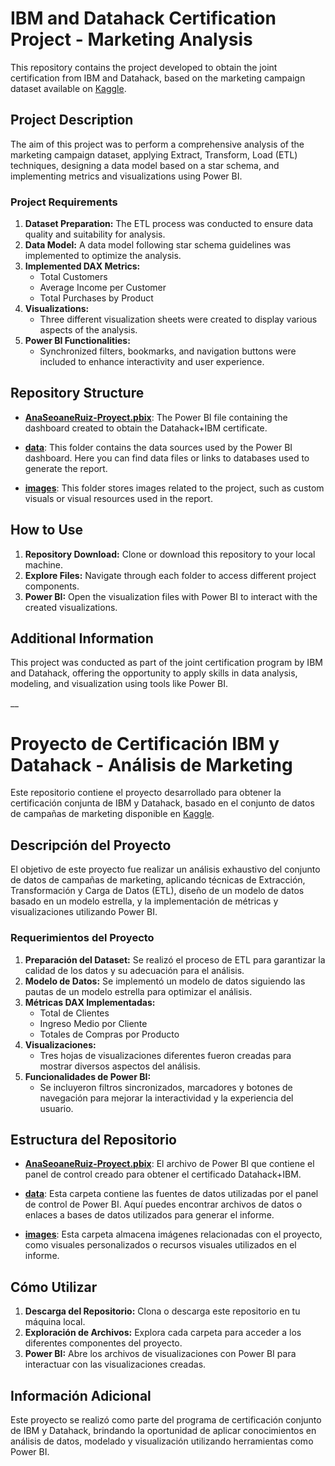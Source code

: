 # IBM and Datahack Certification Project - Marketing Analysis

This repository contains the project developed to obtain the joint certification from IBM and Datahack, based on the marketing campaign dataset available on [Kaggle](https://www.kaggle.com/datasets/rodsaldanha/arketing-campaign/).

## Project Description

The aim of this project was to perform a comprehensive analysis of the marketing campaign dataset, applying Extract, Transform, Load (ETL) techniques, designing a data model based on a star schema, and implementing metrics and visualizations using Power BI.

### Project Requirements

1. **Dataset Preparation:** The ETL process was conducted to ensure data quality and suitability for analysis.
2. **Data Model:** A data model following star schema guidelines was implemented to optimize the analysis.
3. **Implemented DAX Metrics:**
   - Total Customers
   - Average Income per Customer
   - Total Purchases by Product
4. **Visualizations:**
   - Three different visualization sheets were created to display various aspects of the analysis.
5. **Power BI Functionalities:**
   - Synchronized filters, bookmarks, and navigation buttons were included to enhance interactivity and user experience.

## Repository Structure

- **[AnaSeoaneRuiz-Proyect.pbix](AnaSeoaneRuiz-Proyect.pbix)**: The Power BI file containing the dashboard created to obtain the Datahack+IBM certificate.

- **[data](IBM_Certificate_Project/data)**: This folder contains the data sources used by the Power BI dashboard. Here you can find data files or links to databases used to generate the report.

- **[images](IBM_Certificate_Project/images)**: This folder stores images related to the project, such as custom visuals or visual resources used in the report.

## How to Use

1. **Repository Download:** Clone or download this repository to your local machine.
2. **Explore Files:** Navigate through each folder to access different project components.
3. **Power BI:** Open the visualization files with Power BI to interact with the created visualizations.

## Additional Information

This project was conducted as part of the joint certification program by IBM and Datahack, offering the opportunity to apply skills in data analysis, modeling, and visualization using tools like Power BI.


__

# Proyecto de Certificación IBM y Datahack - Análisis de Marketing

Este repositorio contiene el proyecto desarrollado para obtener la certificación conjunta de IBM y Datahack, basado en el conjunto de datos de campañas de marketing disponible en [Kaggle](https://www.kaggle.com/datasets/rodsaldanha/arketing-campaign/).

## Descripción del Proyecto

El objetivo de este proyecto fue realizar un análisis exhaustivo del conjunto de datos de campañas de marketing, aplicando técnicas de Extracción, Transformación y Carga de Datos (ETL), diseño de un modelo de datos basado en un modelo estrella, y la implementación de métricas y visualizaciones utilizando Power BI.

### Requerimientos del Proyecto

1. **Preparación del Dataset:** Se realizó el proceso de ETL para garantizar la calidad de los datos y su adecuación para el análisis.
2. **Modelo de Datos:** Se implementó un modelo de datos siguiendo las pautas de un modelo estrella para optimizar el análisis.
3. **Métricas DAX Implementadas:**
   - Total de Clientes
   - Ingreso Medio por Cliente
   - Totales de Compras por Producto
4. **Visualizaciones:**
   - Tres hojas de visualizaciones diferentes fueron creadas para mostrar diversos aspectos del análisis.
5. **Funcionalidades de Power BI:**
   - Se incluyeron filtros sincronizados, marcadores y botones de navegación para mejorar la interactividad y la experiencia del usuario.

## Estructura del Repositorio

- **[AnaSeoaneRuiz-Proyect.pbix](AnaSeoaneRuiz-Proyect.pbix)**: El archivo de Power BI que contiene el panel de control creado para obtener el certificado Datahack+IBM.

- **[data](IBM_Certificate_Project/data)**: Esta carpeta contiene las fuentes de datos utilizadas por el panel de control de Power BI. Aquí puedes encontrar archivos de datos o enlaces a bases de datos utilizados para generar el informe.

- **[images](IBM_Certificate_Project/images)**: Esta carpeta almacena imágenes relacionadas con el proyecto, como visuales personalizados o recursos visuales utilizados en el informe.


## Cómo Utilizar

1. **Descarga del Repositorio:** Clona o descarga este repositorio en tu máquina local.
2. **Exploración de Archivos:** Explora cada carpeta para acceder a los diferentes componentes del proyecto.
3. **Power BI:** Abre los archivos de visualizaciones con Power BI para interactuar con las visualizaciones creadas.

## Información Adicional

Este proyecto se realizó como parte del programa de certificación conjunto de IBM y Datahack, brindando la oportunidad de aplicar conocimientos en análisis de datos, modelado y visualización utilizando herramientas como Power BI.




